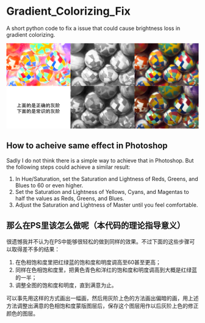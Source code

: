 # Gradient_Colorizing_Fix
A short python code to fix a issue that could cause brightness loss in gradient colorizing.

![image](https://raw.githubusercontent.com/zznewclear13/Gradient_Colorizing_Fix/master/example.jpg)

## How to acheive same effect in Photoshop

Sadly I do not think there is a simple way to achieve that in Photoshop. But the following steps could achieve a similar result:

1. In Hue/Saturation, set the Saturation and Lightness of Reds, Greens, and Blues to 60 or even higher.
2. Set the Saturation and Lightness of Yellows, Cyans, and Magentas to half the values as Reds, Greens, and Blues.
3. Adjust the Saturation and Lightness of Master until you feel comfortable.

## 那么在PS里该怎么做呢（本代码的理论指导意义）

很遗憾我并不认为在PS中能够很轻松的做到同样的效果。不过下面的这些步骤可以取得差不多的结果：

1. 在色相饱和度里把红绿蓝的饱和度和明度调高至60甚至更高；
2. 同样在色相饱和度里，把黄色青色和洋红的饱和度和明度调高到大概是红绿蓝的一半；
3. 调整全图的饱和度和明度，直到满意为止。

可以事先用这样的方式画出一幅画，然后用灰阶上色的方法画出偏暗的画，用上述方法调整出满意的色相饱和度蒙版图层后，保存这个图层用作以后灰阶上色的修正颜色的图层。
